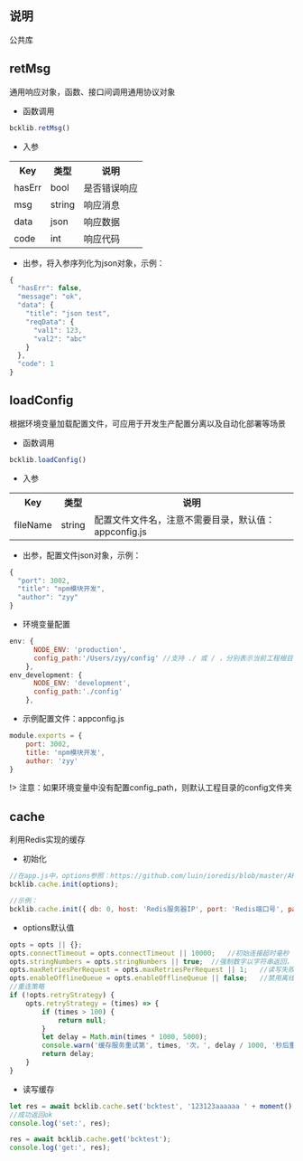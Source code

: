 ## 说明
公共库

## retMsg
通用响应对象，函数、接口间调用通用协议对象
- 函数调用
```javascript
bcklib.retMsg()
```

- 入参
<table data-hy-role="doctbl">
    <tr>
        <th>Key</th>
        <th>类型</th>
        <th>说明</th>
    </tr>
    <tr>
        <td>hasErr</td>
        <td>bool</td>
        <td>是否错误响应</td>
    </tr>
    <tr>
        <td>msg</td>
        <td>string</td>
        <td>响应消息</td>
    </tr>
    <tr>
        <td>data</td>
        <td>json</td>
        <td>响应数据</td>
    </tr>
    <tr>
        <td>code</td>
        <td>int</td>
        <td>响应代码</td>
    </tr>
</table>

- 出参，将入参序列化为json对象，示例：
```javascript
{
  "hasErr": false,
  "message": "ok",
  "data": {
    "title": "json test",
    "reqData": {
      "val1": 123,
      "val2": "abc"
    }
  },
  "code": 1
}
```

## loadConfig
根据环境变量加载配置文件，可应用于开发生产配置分离以及自动化部署等场景
- 函数调用
```javascript
bcklib.loadConfig()
```

- 入参
<table data-hy-role="doctbl">
    <tr>
        <th>Key</th>
        <th>类型</th>
        <th>说明</th>
    </tr>
    <tr>
        <td>fileName</td>
        <td>string</td>
        <td>配置文件文件名，注意不需要目录，默认值：appconfig.js</td>
    </tr>
</table>

- 出参，配置文件json对象，示例：
```javascript
{
  "port": 3002,
  "title": "npm模块开发",
  "author": "zyy"
}
```

- 环境变量配置
```javascript
env: {
      NODE_ENV: 'production',
      config_path:'/Users/zyy/config' //支持 ./ 或 / ，分别表示当前工程根目录和系统根目录
    },
env_development: {
      NODE_ENV: 'development',
      config_path:'./config'
    },
```

- 示例配置文件：appconfig.js
```javascript
module.exports = {
    port: 3002,
    title: 'npm模块开发',
    author: 'zyy'
}
```
!> 注意：如果环境变量中没有配置config_path，则默认工程目录的config文件夹

## cache
利用Redis实现的缓存

- 初始化

```javascript
//在app.js中，options参照：https://github.com/luin/ioredis/blob/master/API.md#new-redisport-host-options
bcklib.cache.init(options);

//示例：
bcklib.cache.init({ db: 0, host: 'Redis服务器IP', port: 'Redis端口号', password: '密码' });
```

- options默认值

```javascript
opts = opts || {};
opts.connectTimeout = opts.connectTimeout || 10000;   //初始连接超时毫秒
opts.stringNumbers = opts.stringNumbers || true;  //强制数字以字符串返回，解决大数字溢出
opts.maxRetriesPerRequest = opts.maxRetriesPerRequest || 1;   //读写失败重试次数
opts.enableOfflineQueue = opts.enableOfflineQueue || false;   //禁用离线队列
//重连策略
if (!opts.retryStrategy) {
    opts.retryStrategy = (times) => {
        if (times > 100) {
            return null;
        }
        let delay = Math.min(times * 1000, 5000);
        console.warn('缓存服务重试第', times, '次，', delay / 1000, '秒后重试');
        return delay;
    }
}
```

- 读写缓存

```javascript
let res = await bcklib.cache.set('bcktest', '123123aaaaaa ' + moment().format('YYYY-MM-DD HH:mm:ss'));
//成功返回ok
console.log('set:', res);

res = await bcklib.cache.get('bcktest');
console.log('get:', res);
```